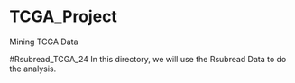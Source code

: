 # TCGA_Project
Mining TCGA Data

#Rsubread_TCGA_24
	In this directory, we will use the Rsubread Data to do the analysis.
